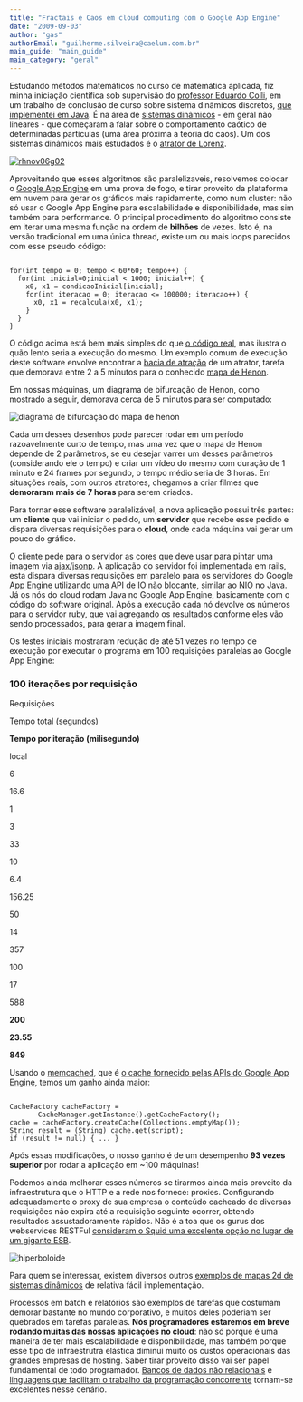 ```yaml
---
title: "Fractais e Caos em cloud computing com o Google App Engine"
date: "2009-09-03"
author: "gas"
authorEmail: "guilherme.silveira@caelum.com.br"
main_guide: "main_guide"
main_category: "geral"
---
```


Estudando métodos matemáticos no curso de matemática aplicada, fiz minha iniciação científica sob supervisão do [professor Eduardo Colli](http://www.ime.usp.br/~colli/), em um trabalho de conclusão de curso sobre sistema dinâmicos discretos, [que implementei em Java](http://pulga.sourceforge.net/). É na área de [sistemas dinâmicos](http://en.wikipedia.org/wiki/Dynamical_system) - em geral não lineares - que começaram a falar sobre o comportamento caótico de determinadas partículas (uma área próxima a teoria do caos). Um dos sistemas dinâmicos mais estudados é o [atrator de Lorenz](http://en.wikipedia.org/wiki/Lorenz_attractor).

[![](https://blog.caelum.com.br/wp-content/uploads/2009/09/rhnov06g02-286x300.png "rhnov06g02")](https://blog.caelum.com.br/wp-content/uploads/2009/09/rhnov06g02.png)

Aproveitando que esses algoritmos são paralelizaveis, resolvemos colocar o [Google App Engine](http://appengine.google.com) em uma prova de fogo, e tirar proveito da plataforma em nuvem para gerar os gráficos mais rapidamente, como num cluster: não só usar o Google App Engine para escalabilidade e disponibilidade, mas sim também para performance. O principal procedimento do algoritmo consiste em iterar uma mesma função na ordem de **bilhões** de vezes. Isto é, na versão tradicional em uma única thread, existe um ou mais loops parecidos com esse pseudo código:

```

for(int tempo = 0; tempo < 60*60; tempo++) {
  for(int inicial=0;inicial < 1000; inicial++) {
    x0, x1 = condicaoInicial[inicial];
    for(int iteracao = 0; iteracao <= 100000; iteracao++) {
      x0, x1 = recalcula(x0, x1);
    }
  }
}
```

O código acima está bem mais simples do que [o código real](http://pulga.cvs.sourceforge.net/viewvc/pulga/pulga/), mas ilustra o quão lento seria a execução do mesmo. Um exemplo comum de execução deste software envolve encontrar a [bacia de atração](http://en.wikipedia.org/wiki/Basin_of_attraction) de um atrator, tarefa que demorava entre 2 a 5 minutos para o conhecido [mapa de Henon](http://en.wikipedia.org/wiki/H%C3%A9non_map).

Em nossas máquinas, um diagrama de bifurcação de Henon, como mostrado a seguir, demorava cerca de 5 minutos para ser computado:

![diagrama de bifurcação do mapa de henon](http://upload.wikimedia.org/wikipedia/commons/thumb/e/e7/HenonMap_BifurcationDiagram.png/600px-HenonMap_BifurcationDiagram.png)

Cada um desses desenhos pode parecer rodar em um período razoavelmente curto de tempo, mas uma vez que o mapa de Henon depende de 2 parâmetros, se eu desejar varrer um desses parâmetros (considerando ele o tempo) e criar um vídeo do mesmo com duração de 1 minuto e 24 frames por segundo, o tempo médio seria de 3 horas. Em situações reais, com outros atratores, chegamos a criar filmes que **demoraram mais de 7 horas** para serem criados.

Para tornar esse software paralelizável, a nova aplicação possui três partes: um **cliente** que vai iniciar o pedido, um **servidor** que recebe esse pedido e dispara diversas requisições para o **cloud**, onde cada máquina vai gerar um pouco do gráfico.

O cliente pede para o servidor as cores que deve usar para pintar uma imagem via [ajax/jsonp](http://en.wikipedia.org/wiki/JSON#JSONP). A aplicação do servidor foi implementada em rails, esta dispara diversas requisições em paralelo para os servidores do Google App Engine utilizando uma API de IO não blocante, similar ao [NIO](http://java.sun.com/j2se/1.4.2/docs/guide/nio/index.html) no Java. Já os nós do cloud rodam Java no Google App Engine, basicamente com o código do software original. Após a execução cada nó devolve os números para o servidor ruby, que vai agregando os resultados conforme eles vão sendo processados, para gerar a imagem final.

Os testes iniciais mostraram redução de até 51 vezes no tempo de execução por executar o programa em 100 requisições paralelas ao Google App Engine:

### 100 iterações por requisição

Requisições

Tempo total (segundos)

**Tempo por iteração (milisegundo)**

local

6

16.6

1

3

33

10

6.4

156.25

50

14

357

100

17

588

**200**

**23.55**

**849**

Usando o [memcached](http://www.danga.com/memcached/), que é [o cache fornecido pelas APIs do Google App Engine](http://code.google.com/appengine/docs/java/memcache/overview.html), temos um ganho ainda maior:

```

CacheFactory cacheFactory = 
       CacheManager.getInstance().getCacheFactory();
cache = cacheFactory.createCache(Collections.emptyMap());
String result = (String) cache.get(script);
if (result != null) { ... }
```

Após essas modificações, o nosso ganho é de um desempenho **93 vezes superior** por rodar a aplicação em ~100 máquinas!

Podemos ainda melhorar esses números se tirarmos ainda mais proveito da infraestrutura que o HTTP e a rede nos fornece: proxies. Configurando adequadamente o proxy de sua empresa o conteúdo cacheado de diversas requisições não expira até a requisição seguinte ocorrer, obtendo resultados assustadoramente rápidos. Não é a toa que os gurus dos webservices RESTFul [consideram o Squid uma excelente opção no lugar de um gigante ESB](http://www.infoq.com/presentations/soa-without-esb).

![hiperboloide](http://farm4.static.flickr.com/3577/3842438342_09aaa2026b_o.png)

Para quem se interessar, existem diversos outros [exemplos de mapas 2d de sistemas dinâmicos](http://en.wikipedia.org/wiki/List_of_chaotic_maps) de relativa fácil implementação.

Processos em batch e relatórios são exemplos de tarefas que costumam demorar bastante no mundo corporativo, e muitos deles poderiam ser quebrados em tarefas paralelas. **Nós programadores estaremos em breve rodando muitas das nossas aplicações no cloud**: não só porque é uma maneira de ter mais escalabilidade e disponibilidade, mas também porque esse tipo de infraestrutra elástica diminui muito os custos operacionais das grandes empresas de hosting. Saber tirar proveito disso vai ser papel fundamental de todo programador. [Bancos de dados não relacionais](http://blog.oskarsson.nu/2009/06/nosql-debrief.html) e [linguagens que facilitam o trabalho da programação concorrente](https://blog.caelum.com.br/scala-sua-proxima-linguagem/) tornam-se excelentes nesse cenário.
